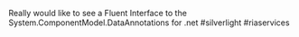 <!--
id: 191068927
link: http://kevinisom.info/post/191068927/really-would-like-to-see-a-fluent-interface-to-the
slug: really-would-like-to-see-a-fluent-interface-to-the
date: Sat Sep 19 2009 04:09:39 GMT+1200 (NZST)
raw: {"blog_name":"kevinisom","id":191068927,"post_url":"http://kevinisom.info/post/191068927/really-would-like-to-see-a-fluent-interface-to-the","slug":"really-would-like-to-see-a-fluent-interface-to-the","type":"text","date":"2009-09-18 16:09:39 GMT","timestamp":1253290179,"state":"published","format":"html","reblog_key":"4kZNlldU","tags":[],"short_url":"http://tmblr.co/Zw68YyBOth-","highlighted":[],"feed_item":"http://twitter.com/kev_nz/statuses/4076441473","from_feed_id":"650289","note_count":0,"title":null,"body":"<p>Really would like to see a Fluent Interface to the System.ComponentModel.DataAnnotations for .net #silverlight #riaservices</p>"}
publish: 2009-09-019
tags: 
title: null
-->


Really would like to see a Fluent Interface to the
System.ComponentModel.DataAnnotations for .net \#silverlight
\#riaservices


